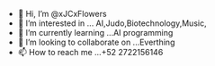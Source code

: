 - 👋 Hi, I’m @xJCxFlowers
- 👀 I’m interested in ... AI,Judo,Biotechnology,Music,
- 🌱 I’m currently learning ...AI programming
- 💞️ I’m looking to collaborate on ...Everthing
- 📫 How to reach me ...+52 2722156146

<!---
xJCxFlowers/xJCxFlowers is a ✨ special ✨ repository because its `README.md` (this file) appears on your GitHub profile.
You can click the Preview link to take a look at your changes.
--->
